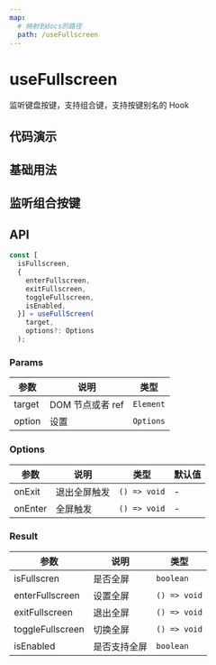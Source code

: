 ```yaml
---
map:
  # 映射到docs的路径
  path: /useFullscreen
---
```


# useFullscreen

监听键盘按键，支持组合键，支持按键别名的 Hook

## 代码演示

## 基础用法

<demo src="./demo/demo.vue"
  language="vue"
  title="基本用法"
  desc="使用 ref 设置需要全屏的元素">
</demo>

## 监听组合按键

<demo src="./demo/demo1.vue"
  language="vue"
  title="图片全屏"
  desc="">
</demo>

## API

```typescript
const [
  isFullscreen,
  {
    enterFullscreen,
    exitFullscreen,
    toggleFullscreen,
    isEnabled,
  }] = useFullScreen(
    target,
    options?: Options
  );
```

### Params

| 参数   | 说明              | 类型                                                      |
| ------ | ---------------- | -------------------------------------------------------- |
| target | DOM 节点或者 ref |` Element `| `() => Element `| `MutableRefObject<Element> `|
| option | 设置             | `Options`                                                  |

### Options

| 参数      | 说明          | 类型               | 默认值 |
| -------- | --------------| ------------------ | ------ |
| onExit   |退出全屏触发    | `() => void`       | -      |
| onEnter  | 全屏触发       | `() => void`       | -      |


### Result

| 参数               | 说明                   | 类型          |
| ------------------- | --------------------- | ------------ |
| isFullscren	      | 是否全屏	              | `boolean`    |
| enterFullscreen   | 设置全屏                | `() => void` |
| exitFullscreen    | 退出全屏                | `() => void` |
| toggleFullscreen  | 切换全屏                | `() => void` |
| isEnabled         |是否支持全屏              | `boolean`    |
